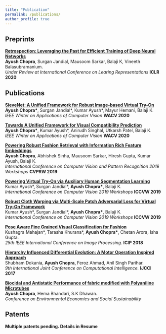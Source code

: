 ```yaml
---
title: "Publication"
permalink: /publications/
author_profile: true
---
```


## Preprints

<b>[Retrospection: Leveraging the Past for Efficient Training of Deep Neural Networks](https://openreview.net/pdf?id=H1eY00VFDB)</b> <br>
<b>Ayush Chopra</b>, Surgan Jandial, Mausoom Sarkar, Balaji K, Vineeth Balasubramanium. <br><i>Under Review at International Conference on Learing Representations</i> <b>ICLR 2020</b>

## Publications

<b>[SieveNet: A Unified Framework for Robust Image-based Virtual Try-On](../publications/vitonwacv)</b> <br>
<b>Ayush Chopra\*</b>, Surgan Jandial\*, Kumar Ayush\*, Mayur Hemani, Balaji K. <br><i>IEEE Winter on Applications of Computer Vision</i> <b>WACV 2020</b>

<b>[Towards A Unified Framework for Visual Compatibility Prediction](../publications/compatibilitywacv)</b> <br>
<b>Ayush Chopra\*</b>, Kumar Ayush\*, Anirudh Singhal, Utkarsh Patel, Balaji K. <br><i>IEEE Winter on Applications of Computer Vision</i> <b>WACV 2020</b>

<b>[Powering Robust Fashion Retrieval with Information Rich Feature Embeddings](../publications/cvprw2019)</b> <br>
<b>Ayush Chopra</b>, Abhishek Sinha, Mausoom Sarkar, Hiresh Gupta, Kumar Ayush, Balaji K. <br><i>International Conference on Computer Vision and Pattern Recognition 2019 Workshops</i> <b>CVPRW 2019</b>

<b>[Powering Virtual Try-On via Auxiliary Human Segmentation Learning](../publications/iccvw_cvfad)</b> <br>
Kumar Ayush\*, Surgan Jandial\*, <b>Ayush Chopra\*</b>, Balaji K. <br><i>International Conference on Computer Vision 2019 Workshops</i> <b>ICCVW 2019</b>

<b>[Robust Cloth Warping via Multi-Scale Patch Adversarial Loss for Virtual Try-On Framework](../publications/iccvw_hbu)</b> <br>
Kumar Ayush\*, Surgan Jandial\*, <b>Ayush Chopra\*</b>, Balaji K. <br><i>International Conference on Computer Vision 2019 Workshops</i> <b>ICCVW 2019</b>

<b>[Pose Aware Fine Grained Visual Classification for Fashion](../publications/FGVC)</b> <br>
Kushagra Mahajan\*, Tarasha Khurana\*, <b>Ayush Chopra\*</b>, Chetan Arora, Isha Gupta. <br><i>25th IEEE International Conference on Image Processing.</i> <b>ICIP 2018</b>

<b>[Hierarchy Influenced Differential Evolution: A Motor Operation Inspired Approach](../publications/HIDE)</b> <br>
Shubham Dokania, <b>Ayush Chopra</b>, Feroz Ahmad, Anil Singh Parihar. <br><i>9th International Joint Conference on Computational Intelligence.</i> <b>IJCCI 2017</b>

<b>[Biocidal and Antistatic Performance of fabric modified with Polyaniline Microtubes](../publications/chem)</b><br>
<b>Ayush Chopra</b>, Hema Bhandari, S.K Dhawan. <br><i>Conference on Environmental Economics and Social Sustainability</i>

## Patents

<b>Multiple patents pending. Details in Resume</b>
